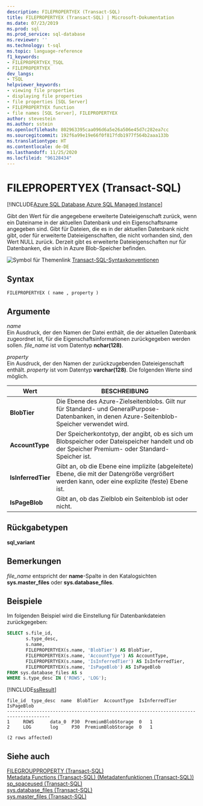 ```yaml
---
description: FILEPROPERTYEX (Transact-SQL)
title: FILEPROPERTYEX (Transact-SQL) | Microsoft-Dokumentation
ms.date: 07/23/2019
ms.prod: sql
ms.prod_service: sql-database
ms.reviewer: ''
ms.technology: t-sql
ms.topic: language-reference
f1_keywords:
- FILEPROPERTYEX_TSQL
- FILEPROPERTYEX
dev_langs:
- TSQL
helpviewer_keywords:
- viewing file properties
- displaying file properties
- file properties [SQL Server]
- FILEPROPERTYEX function
- file names [SQL Server], FILEPROPERTYEX
author: stevestein
ms.author: sstein
ms.openlocfilehash: 802963395caa096d6a5e26a506e45d7c282ea7cc
ms.sourcegitcommit: 192f6a99e19e66f0f817fdb1977f564b2aaa133b
ms.translationtype: HT
ms.contentlocale: de-DE
ms.lasthandoff: 11/25/2020
ms.locfileid: "96128434"
---
```

# <a name="filepropertyex-transact-sql"></a>FILEPROPERTYEX (Transact-SQL)
[!INCLUDE[Azure SQL Database Azure SQL Managed Instance](../../includes/applies-to-version/asdb-asdbmi.md)]

  Gibt den Wert für die angegebene erweiterte Dateieigenschaft zurück, wenn ein Dateiname in der aktuellen Datenbank und ein Eigenschaftsname angegeben sind. Gibt für Dateien, die es in der aktuellen Datenbank nicht gibt, oder für erweiterte Dateieigenschaften, die nicht vorhanden sind, den Wert NULL zurück. Derzeit gibt es erweiterte Dateieigenschaften nur für Datenbanken, die sich in Azure Blob-Speicher befinden.  
  
 ![Symbol für Themenlink](../../database-engine/configure-windows/media/topic-link.gif "Symbol für Themenlink") [Transact-SQL-Syntaxkonventionen](../../t-sql/language-elements/transact-sql-syntax-conventions-transact-sql.md)  
  
## <a name="syntax"></a>Syntax  
  
```syntaxsql  
FILEPROPERTYEX ( name , property )  
```  
  
## <a name="arguments"></a>Argumente  
 *name*  
 Ein Ausdruck, der den Namen der Datei enthält, die der aktuellen Datenbank zugeordnet ist, für die Eigenschaftsinformationen zurückgegeben werden sollen. *file_name* ist vom Datentyp **nchar(128)**.  
  
 *property*  
 Ein Ausdruck, der den Namen der zurückzugebenden Dateieigenschaft enthält. *property* ist vom Datentyp **varchar(128)**. Die folgenden Werte sind möglich.  


  
|Wert|BESCHREIBUNG|
|-----------|-----------------|  
|**BlobTier**|Die Ebene des Azure-Zielseitenblobs. Gilt nur für Standard- und GeneralPurpose-Datenbanken, in denen Azure-Seitenblob-Speicher verwendet wird.|
|**AccountType**|Der Speicherkontotyp, der angibt, ob es sich um Blobspeicher oder Dateispeicher handelt und ob der Speicher Premium- oder Standard-Speicher ist.|
|**IsInferredTier**|Gibt an, ob die Ebene eine implizite (abgeleitete) Ebene, die mit der Datengröße vergrößert werden kann, oder eine explizite (feste) Ebene ist.|
|**IsPageBlob**|Gibt an, ob das Zielblob ein Seitenblob ist oder nicht.|
  
## <a name="return-types"></a>Rückgabetypen  
 **sql_variant**  
  
## <a name="remarks"></a>Bemerkungen  
 *file_name* entspricht der **name**-Spalte in den Katalogsichten **sys.master_files** oder **sys.database_files**.  
  
## <a name="examples"></a>Beispiele  
 Im folgenden Beispiel wird die Einstellung für Datenbankdateien zurückgegeben:
```sql
SELECT s.file_id,
       s.type_desc,
       s.name,
       FILEPROPERTYEX(s.name, 'BlobTier') AS BlobTier,
       FILEPROPERTYEX(s.name, 'AccountType') AS AccountType,
       FILEPROPERTYEX(s.name, 'IsInferredTier') AS IsInferredTier,
       FILEPROPERTYEX(s.name, 'IsPageBlob') AS IsPageBlob
FROM sys.database_files AS s
WHERE s.type_desc IN ('ROWS', 'LOG');
```  
  
 [!INCLUDE[ssResult](../../includes/ssresult-md.md)]  
  
```
file_id  type_desc  name  BlobTier  AccountType  IsInferredTier  IsPageBlob
--------------------------------------------------------------------------------------
1     ROWS      data_0  P30  PremiumBlobStorage  0   1
2     LOG       log     P30  PremiumBlobStorage  0   1

(2 rows affected)
```  
  
## <a name="see-also"></a>Siehe auch  
 [FILEGROUPPROPERTY &#40;Transact-SQL&#41;](../../t-sql/functions/filegroupproperty-transact-sql.md)   
 [Metadata Functions &#40;Transact-SQL&#41; (Metadatenfunktionen &#40;Transact-SQL&#41;)](../../t-sql/functions/metadata-functions-transact-sql.md)   
 [sp_spaceused &#40;Transact-SQL&#41;](../../relational-databases/system-stored-procedures/sp-spaceused-transact-sql.md)   
 [sys.database_files &#40;Transact-SQL&#41;](../../relational-databases/system-catalog-views/sys-database-files-transact-sql.md)   
 [sys.master_files &#40;Transact-SQL&#41;](../../relational-databases/system-catalog-views/sys-master-files-transact-sql.md)  
  
  

